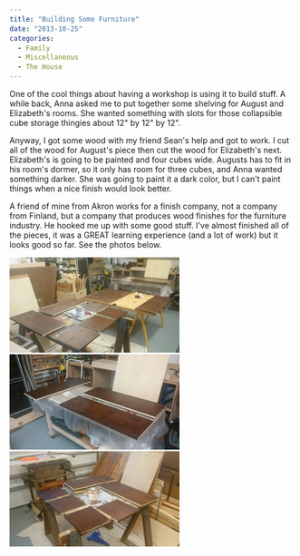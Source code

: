 ```yaml
---
title: "Building Some Furniture"
date: "2013-10-25"
categories: 
  - Family
  - Miscellaneous
  - The House
---
```


One of the cool things about having a workshop is using it to build stuff. A while back, Anna asked me to put together some shelving for August and Elizabeth's rooms. She wanted something with slots for those collapsible cube storage thingies about 12" by 12" by 12".

Anyway, I got some wood with my friend Sean's help and got to work. I cut all of the wood for August's piece then cut the wood for Elizabeth's next. Elizabeth's is going to be painted and four cubes wide. Augusts has to fit in his room's dormer, so it only has room for three cubes, and Anna wanted something darker. She was going to paint it a dark color, but I can't paint things when a nice finish would look better.

A friend of mine from Akron works for a finish company, not a company from Finland, but a company that produces wood finishes for the furniture industry. He hooked me up with some good stuff. I've almost finished all of the pieces, it was a GREAT learning experience (and a lot of work) but it looks good so far. See the photos below.

[![cubbies-1](images/cubbies-1-300x168.jpg)](http://www.thewargos.com/wp-content/uploads/2013/10/cubbies-1.jpg) [![cubbies-2](images/cubbies-2-300x168.jpg)](http://www.thewargos.com/wp-content/uploads/2013/10/cubbies-2.jpg) [![cubbies-3](images/cubbies-3-300x168.jpg)](http://www.thewargos.com/wp-content/uploads/2013/10/cubbies-3.jpg)
